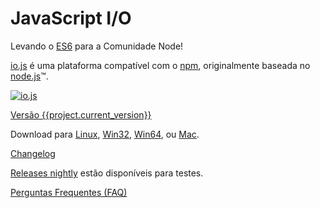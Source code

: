 # JavaScript I/O

Levando o [ES6](es6.html) para a Comunidade Node!

[io.js](https://github.com/nodejs/io.js) é uma plataforma compatível com o [npm](https://www.npmjs.com/), originalmente baseada no [node.js](https://nodejs.org/)&#8482;.

[![io.js](../images/1.0.0.png)](https://iojs.org/dist/v{{project.current_version}}/)

[Versão {{project.current_version}}](https://iojs.org/dist/v{{project.current_version}}/)

Download para
[Linux](https://iojs.org/dist/v{{project.current_version}}/iojs-v{{project.current_version}}-linux-x64.tar.xz),
[Win32](https://iojs.org/dist/v{{project.current_version}}/iojs-v{{project.current_version}}-x86.msi), [Win64](https://iojs.org/dist/v{{project.current_version}}/iojs-v{{project.current_version}}-x64.msi),
ou
[Mac](https://iojs.org/dist/v{{project.current_version}}/iojs-v{{project.current_version}}.pkg).


[Changelog](https://github.com/nodejs/io.js/blob/master/CHANGELOG.md)

[Releases nightly](https://iojs.org/download/nightly/) estão disponíveis para testes.

[Perguntas Frequentes (FAQ)](faq.html)
